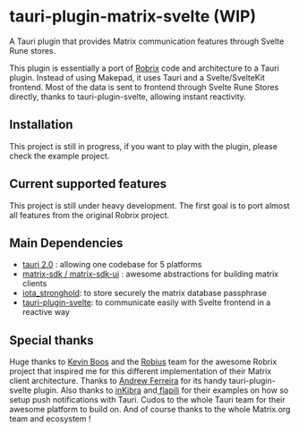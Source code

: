 # tauri-plugin-matrix-svelte (WIP)

A Tauri plugin that provides Matrix communication features through Svelte Rune stores.

This plugin is essentially a port of [Robrix](https://github.com/project-robius/robrix) code and architecture to a Tauri plugin. Instead of using Makepad, it uses Tauri and a Svelte/SvelteKit frontend. Most of the data is sent to frontend through Svelte Rune Stores directly, thanks to tauri-plugin-svelte, allowing instant reactivity.

## Installation

This project is still in progress, if you want to play with the plugin, please check the example project.

## Current supported features

This project is still under heavy development. The first goal is to port almost all features from the original Robrix project.

## Main Dependencies

- [tauri 2.0](https://tauri.app/) : allowing one codebase for 5 platforms
- [matrix-sdk / matrix-sdk-ui](https://github.com/matrix-org/matrix-rust-sdk) : awesome abstractions for building matrix clients
- [iota_stronghold](https://docs.rs/crate/iota_stronghold/latest): to store securely the matrix database passphrase
- [tauri-plugin-svelte](https://github.com/ferreira-tb/tauri-store/tree/main/packages/plugin-svelte): to communicate easily with Svelte frontend in a reactive way

## Special thanks

Huge thanks to [Kevin Boos](https://github.com/kevinaboos) and the [Robius](https://github.com/project-robius) team for the awesome Robrix project that inspired me for this different implementation of their Matrix client architecture.
Thanks to [Andrew Ferreira](https://github.com/ferreira-tb) for its handy tauri-plugin-svelte plugin.
Also thanks to [inKibra](https://github.com/inKibra/tauri-plugins/tree/main/packages/tauri-plugin-notifications) and[ flapili](https://github.com/flapili/tauri-plugin-fcm) for their examples on how so setup push notifications with Tauri.
Cudos to the whole Tauri team for their awesome platform to build on.
And of course thanks to the whole Matrix.org team and ecosystem !
